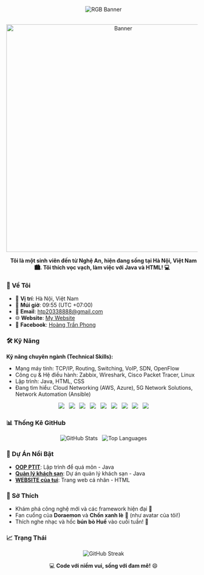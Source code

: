 <p align="center">
  <img src="https://readme-typing-svg.herokuapp.com?font=Fira+Code&size=20&duration=5000&pause=1000&colorMode=gradient&gradientColors=FF0000,FF7F00,FFFF00,00FF00,0000FF,4B0082,9400D3&width=1000&lines=Xin+chào!+Tôi+là+Hoàng+Trần+Phong+👋+~+Sinh+viên+thích+đồ+công+nghệ+từ+Nghệ+An!+🚀" alt="RGB Banner">
</p>

<p align="center">
  <img src="https://media4.giphy.com/media/v1.Y2lkPTc5MGI3NjExaWhyM2tjMWxmamdjemQ4NXB2MGlxYzlybmRuaTk5cmRwaDg1NTFvZiZlcD12MV9pbnRlcm5hbF9naWZfYnlfaWQmY3Q9Zw/9FlAbDWF95S3C/giphy.gif" alt="Banner" width="600">
</p>

<p align="center">
  <strong>Tôi là một sinh viên đến từ <b>Nghệ An</b>, hiện đang sống tại <b>Hà Nội, Việt Nam 🏙️</b>. Tôi thích vọc vạch, làm việc với <b>Java</b> và <b>HTML</b>! 💻</strong>
</p>

### 🌟 Về Tôi

- 📍 **Vị trí**: Hà Nội, Việt Nam  
- 📅 **Múi giờ**: 09:55 (UTC +07:00)  
- 📧 **Email**: [htp20338888@gmail.com](mailto:htp20338888@gmail.com)  
- 🌐 **Website**: [My Website](https://htp8888.github.io/my-website/)  
- 📘 **Facebook**: [Hoàng Trần Phong](https://www.facebook.com/phonglanne999/)

### 🛠️ Kỹ Năng

**Kỹ năng chuyên ngành (Technical Skills):**  
- Mạng máy tính: TCP/IP, Routing, Switching, VoIP, SDN, OpenFlow  
- Công cụ & Hệ điều hành: Zabbix, Wireshark, Cisco Packet Tracer, Linux  
- Lập trình: Java, HTML, CSS  
- Đang tìm hiểu: Cloud Networking (AWS, Azure), 5G Network Solutions, Network Automation (Ansible)

<p align="center">
  <a href="https://www.java.com/"><img src="https://img.shields.io/badge/-Java-007396?style=flat-square&logo=java" /></a>
  <a href="https://developer.mozilla.org/en-US/docs/Web/HTML"><img src="https://img.shields.io/badge/-HTML-E34F26?style=flat-square&logo=html5" /></a>
  <a href="https://developer.mozilla.org/en-US/docs/Web/CSS"><img src="https://img.shields.io/badge/-CSS-1572B6?style=flat-square&logo=css3" /></a>
  <a href="https://www.kernel.org/"><img src="https://img.shields.io/badge/-Linux-FCC624?style=flat-square&logo=linux" /></a>
  <a href="https://www.wireshark.org/"><img src="https://img.shields.io/badge/-Wireshark-1679A7?style=flat-square&logo=wireshark" /></a>
  <a href="https://git-scm.com/"><img src="https://img.shields.io/badge/-Git-F05032?style=flat-square&logo=git" /></a>
  <a href="https://github.com/"><img src="https://img.shields.io/badge/-GitHub-181717?style=flat-square&logo=github" /></a>
  <a href="https://www.zabbix.com/"><img src="https://img.shields.io/badge/-Zabbix-DC382D?style=flat-square&logo=zabbix" /></a>
  <a href="https://www.netacad.com/courses/packet-tracer"><img src="https://img.shields.io/badge/-Cisco%20Packet%20Tracer-1BA0D7?style=flat-square&logo=cisco" /></a>
</p>

### 📊 Thống Kê GitHub

<p align="center">
  <img src="https://github-readme-stats.vercel.app/api?username=HTP8888&show_icons=true&theme=midnight-purple" alt="GitHub Stats">
  <img src="https://github-readme-stats.vercel.app/api/top-langs/?username=HTP8888&layout=compact&theme=midnight-purple" alt="Top Languages">
</p>

### 📌 Dự Án Nổi Bật

- **[OOP PTIT](https://github.com/HTP8888/OOP-PTIT)**: Lập trình để quá môn - Java  
- **[Quản lý khách sạn](https://github.com/HTP8888/hotel69)**: Dự án quản lý khách sạn - Java  
- **[WEBSITE của tui](https://htp8888.github.io/my-website/)**: Trang web cá nhân - HTML

### 🎯 Sở Thích

- Khám phá công nghệ mới và các framework hiện đại 🌟  
- Fan cuồng của **Doraemon** và **Chồn xanh lè** 🐾 (như avatar của tôi!)  
- Thích nghe nhạc và hốc **bún bò Huế** vào cuối tuần! 🍜

### 📈 Trạng Thái

<p align="center">
  <img src="https://github-readme-streak-stats.herokuapp.com/?user=HTP8888&theme=midnight-purple" alt="GitHub Streak">
</p>

<p align="center">
  💻 <strong>Code với niềm vui, sống với đam mê!</strong> 😄
</p>

